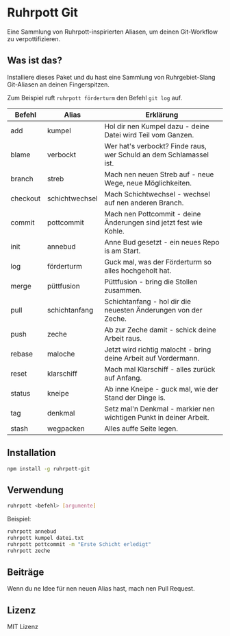 # Ruhrpott Git

Eine Sammlung von Ruhrpott-inspirierten Aliasen, um deinen Git-Workflow zu verpottifizieren.

## Was ist das?

Installiere dieses Paket und du hast eine Sammlung von Ruhrgebiet-Slang Git-Aliasen an deinen Fingerspitzen.

Zum Beispiel ruft `ruhrpott förderturm` den Befehl `git log` auf.

| Befehl    | Alias           | Erklärung                                                           |
|-----------|-----------------|---------------------------------------------------------------------|
| add       | kumpel          | Hol dir nen Kumpel dazu - deine Datei wird Teil vom Ganzen.         |
| blame     | verbockt        | Wer hat's verbockt? Finde raus, wer Schuld an dem Schlamassel ist.  |
| branch    | streb           | Mach nen neuen Streb auf - neue Wege, neue Möglichkeiten.           |
| checkout  | schichtwechsel  | Mach Schichtwechsel - wechsel auf nen anderen Branch.               |
| commit    | pottcommit      | Mach nen Pottcommit - deine Änderungen sind jetzt fest wie Kohle.   |
| init      | annebud         | Anne Bud gesetzt - ein neues Repo is am Start.                      |
| log       | förderturm      | Guck mal, was der Förderturm so alles hochgeholt hat.               |
| merge     | püttfusion      | Püttfusion - bring die Stollen zusammen.                            |
| pull      | schichtanfang   | Schichtanfang - hol dir die neuesten Änderungen von der Zeche.      |
| push      | zeche           | Ab zur Zeche damit - schick deine Arbeit raus.                      |
| rebase    | maloche         | Jetzt wird richtig malocht - bring deine Arbeit auf Vordermann.     |
| reset     | klarschiff      | Mach mal Klarschiff - alles zurück auf Anfang.                      |
| status    | kneipe          | Ab inne Kneipe - guck mal, wie der Stand der Dinge is.              |
| tag       | denkmal         | Setz mal'n Denkmal - markier nen wichtigen Punkt in deiner Arbeit.  |
| stash     | wegpacken       | Alles auffe Seite legen.                                            |

## Installation

```bash
npm install -g ruhrpott-git
```

## Verwendung

```bash
ruhrpott <befehl> [argumente]
```

Beispiel:
```bash
ruhrpott annebud
ruhrpott kumpel datei.txt
ruhrpott pottcommit -m "Erste Schicht erledigt"
ruhrpott zeche
```

## Beiträge

Wenn du ne Idee für nen neuen Alias hast, mach nen Pull Request.

## Lizenz

MIT Lizenz
